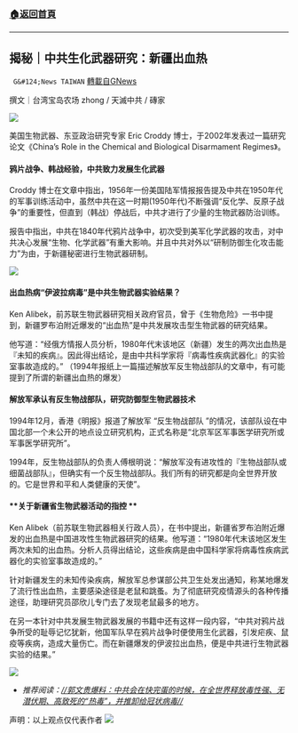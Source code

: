 ###  [:house:返回首頁](https://github.com/ourhimalayas/txt)
---


## 揭秘｜中共生化武器研究：新疆出血热
` G&#124;News TAIWAN` [轉載自GNews](https://gnews.org/zh-hans/1557876/)

撰文｜台湾宝岛农场 zhong / 天滅中共 / 磚家

![](https://assets.gnews.org/wp-content/uploads/2021/09/快照_36159.png)

美国生物武器、东亚政治研究专家 Eric Croddy 博士，于2002年发表过一篇研究论文《China’s Role in the Chemical and Biological Disarmament Regimes》。

#### **鸦片战争、韩战经验，中共致力发展生化武器**

Croddy 博士在文章中指出，1956年一份美国陆军情报报告提及中共在1950年代的军事训练活动中，虽然中共在这一时期(1950年代)不断强调“反化学、反原子战争”的重要性，但直到（韩战）停战后，中共才进行了少量的生物武器防治训练。

报告中指出，中共在1840年代鸦片战争中，初次受到美军化学武器的攻击，对中共决心发展“生物、化学武器”有重大影响。并且中共对外以“研制防御生化攻击能力”为由，于新疆秘密进行生物武器研制。

![](https://assets.gnews.org/wp-content/uploads/2021/09/Pasted-Graphic-1.png)

#### **出血热病“伊波拉病毒”是中共生物武器实验结果？**

Ken Alibek，前苏联生物武器研究相关政府官员，曾于《生物危险》一书中提到，新疆罗布泊附近爆发的“出血热”是中共发展攻击型生物武器的研究结果。

他写道：“经俄方情报人员分析，1980年代末该地区（新疆）发生的两次出血热是『未知的疾病』。因此得出结论，是由中共科学家将『病毒性疾病武器化』的实验室事故造成的。” （1994年报纸上一篇描述解放军反生物战部队的文章中，有可能提到了所谓的新疆出血热的爆发）

#### **解放军承认有反生物战部队，研究防御型生物武器技术**

1994年12月，香港《明报》报道了解放军 “反生物战部队 ”的情况，该部队设在中国北部一个未公开的地点设立研究机构，正式名称是“北京军区军事医学研究所或军事医学研究所”。

1994年，反生物战部队的负责人傅根明说：“解放军没有进攻性的『生物战部队或细菌战部队』，但确实有一个反生物战部队。我们所有的研究都是向全世界开放的。它是世界和平和人类健康的天使”。

#### **关于新疆省生物武器活动的指控 **

Ken Alibek（前苏联生物武器相关行政人员），在书中提出，新疆省罗布泊附近爆发的出血热是中国进攻性生物武器研究的结果。他写道：“1980年代末该地区发生两次未知的出血热。分析人员得出结论，这些疾病是由中国科学家将病毒性疾病武器化的实验室事故造成的。”

针对新疆发生的未知传染疾病，解放军总参谋部公共卫生处发出通知，称某地爆发了流行性出血热，主要感染途径是老鼠和跳蚤。为了彻底研究疫情源头的各种传播途径，助理研究员邵欣儿专门去了发现老鼠最多的地方。

在另一本针对中共发展生物武器发展的书籍中还有这样一段内容，“中共对鸦片战争所受的耻辱记忆犹新，他国军队早在鸦片战争时便使用生化武器，引发疟疾、鼠疫等疾病，造成大量伤亡。而在新疆爆发的伊波拉出血热，便是中共进行生物武器实验的结果。”

![](https://assets.gnews.org/wp-content/uploads/2021/09/快照_36162.png)

- *推荐阅读：[//郭文贵爆料：中共会在快完蛋的时候，在全世界释放毒性强、无潜伏期、高致死的“热毒”，并推卸给冠状病毒//](https://gettr.com/post/pc36ln05b0)*


声明：以上观点仅代表作者
![](https://assets.gnews.org/wp-content/uploads/2021/08/c9930e2158cc3d3f.jpg)
